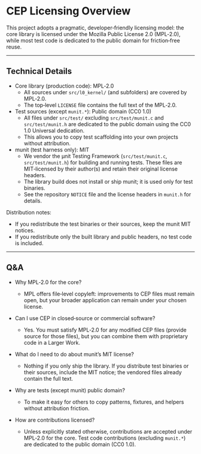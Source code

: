 # CEP Licensing Overview

This project adopts a pragmatic, developer‑friendly licensing model:
the core library is licensed under the Mozilla Public License 2.0 (MPL‑2.0),
while most test code is dedicated to the public domain for friction‑free reuse.

---

## Technical Details

- Core library (production code): MPL‑2.0
  - All sources under `src/l0_kernel/` (and subfolders) are covered by MPL‑2.0.
  - The top‑level `LICENSE` file contains the full text of the MPL‑2.0.
- Test sources (except `munit.*`): Public domain (CC0 1.0)
  - All files under `src/test/` excluding `src/test/munit.c` and `src/test/munit.h`
    are dedicated to the public domain using the CC0 1.0 Universal dedication.
  - This allows you to copy test scaffolding into your own projects without attribution.
- munit (test harness only): MIT
  - We vendor the µnit Testing Framework (`src/test/munit.c`, `src/test/munit.h`) for
    building and running tests. These files are MIT‑licensed by their author(s) and
    retain their original license headers.
  - The library build does not install or ship munit; it is used only for test binaries.
  - See the repository `NOTICE` file and the license headers in `munit.h` for details.

Distribution notes:
- If you redistribute the test binaries or their sources, keep the munit MIT notices.
- If you redistribute only the built library and public headers, no test code is included.

---

## Q&A

- Why MPL‑2.0 for the core?
  - MPL offers file‑level copyleft: improvements to CEP files must remain open,
    but your broader application can remain under your chosen license.

- Can I use CEP in closed‑source or commercial software?
  - Yes. You must satisfy MPL‑2.0 for any modified CEP files (provide source for those files),
    but you can combine them with proprietary code in a Larger Work.

- What do I need to do about munit’s MIT license?
  - Nothing if you only ship the library. If you distribute test binaries or their sources,
    include the MIT notice; the vendored files already contain the full text.

- Why are tests (except munit) public domain?
  - To make it easy for others to copy patterns, fixtures, and helpers without attribution friction.

- How are contributions licensed?
  - Unless explicitly stated otherwise, contributions are accepted under MPL‑2.0 for the core.
    Test code contributions (excluding `munit.*`) are dedicated to the public domain (CC0 1.0).

